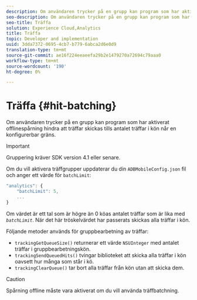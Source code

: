```yaml
---
description: Om användaren trycker på en grupp kan program som har aktiverat offlinespårning hindra att träffar skickas tills antalet träffar i kön når en konfigurerbar gräns.
seo-description: Om användaren trycker på en grupp kan program som har aktiverat offlinespårning hindra att träffar skickas tills antalet träffar i kön når en konfigurerbar gräns.
seo-title: Träffa
solution: Experience Cloud,Analytics
title: Träffa
topic: Developer and implementation
uuid: 3dda7372-0695-4cb7-b779-6abca2d6e0d9
translation-type: tm+mt
source-git-commit: ae16f224eeaeefa29b2e1479270a72694c79aaa0
workflow-type: tm+mt
source-wordcount: '190'
ht-degree: 0%

---
```



# Träffa {#hit-batching}

Om användaren trycker på en grupp kan program som har aktiverat offlinespårning hindra att träffar skickas tills antalet träffar i kön når en konfigurerbar gräns.

>[!IMPORTANT]
>
>Gruppering kräver SDK version 4.1 eller senare.

Om du vill aktivera träffgrupper uppdaterar du din `ADBMobileConfig.json` fil och anger ett värde för `batchLimit`:

```js
"analytics": {
    "batchLimit": 5,
    ...
}
```

Om värdet är ett tal som är högre än 0 köas antalet träffar som är lika med *`batchLimit`*. När det här tröskelvärdet har passerats skickas alla träffar i kön.

Följande metoder används för gruppbearbetning av träffar:

* `trackingGetQueueSize()` returnerar ett värde `NSUInteger` med antalet träffar i gruppbearbetningskön.
* `trackingSendQueuedHits()` tvingar biblioteket att skicka alla träffar i kön oavsett hur många som står i kö.
* `trackingClearQueue()` tar bort alla träffar från kön utan att skicka dem.

>[!CAUTION]
>
>Spårning offline måste vara aktiverat om du vill använda träffbatchning.

